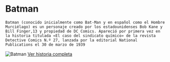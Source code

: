 # Batman
~~~
Batman (conocido inicialmente como Bat-Man y en español como el Hombre Murciélago) es un personaje creado por los estadounidenses Bob Kane y Bill Finger,13​ y propiedad de DC Comics. Apareció por primera vez en la historia titulada «El caso del sindicato químico» de la revista Detective Comics N.º 27, lanzada por la editorial National Publications el 30 de marzo de 1939
~~~
![Batman](https://www.elcomercio.com/files/article_main/uploads/2019/03/29/5c9e3ddfc85ca.jpeg)
[Ver historia completa](https://es.wikipedia.org/wiki/Batman)
